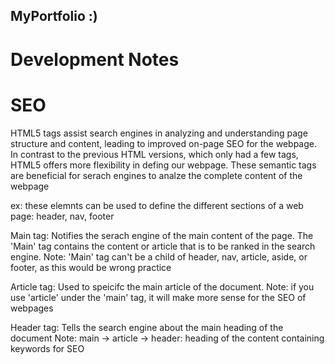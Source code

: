 ## MyPortfolio :)


# Development Notes

# SEO
HTML5 tags assist search engines in analyzing and understanding page structure and content, leading to improved on-page SEO for the webpage.
In contrast to the previous HTML versions, which only had a few tags, HTML5 offers more flexibility in defing our webpage.
These semantic tags are beneficial for serach engines to analze the complete content of the webpage

ex: these elemnts can be used to define the different sections of a web page: header, nav, footer 

Main tag: 
Notifies the serach engine of the main content of the page. The 'Main' tag contains the content or
article that is to be ranked in the search engine.
Note: 'Main' tag can't be a child of header, nav, article, aside, or footer, as this would be wrong practice

Article tag:
Used to speicifc the main article of the document.
Note: if you use 'article' under the 'main' tag, it will make more sense for the SEO of webpages

Header tag:
Tells the search engine about the main heading of the document
Note: main -> article -> header: heading of the content containing keywords for SEO


